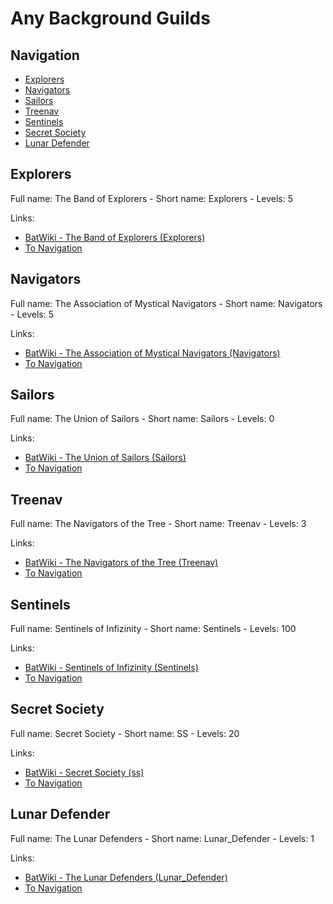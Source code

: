 # Any Background Guilds

## Navigation

- [Explorers](#explorers)
- [Navigators](#navigators)
- [Sailors](#sailors)
- [Treenav](#treenav)
- [Sentinels](#sentinels)
- [Secret Society](#secret-society)
- [Lunar Defender](#lunar-defender)

## Explorers

Full name: The Band of Explorers - Short name: Explorers - Levels: 5

Links:

- [BatWiki - The Band of Explorers (Explorers)][BatWiki-Explorers]
- [To Navigation](#navigation)

## Navigators

Full name:  The Association of Mystical Navigators - Short name: Navigators - Levels: 5

Links:

- [BatWiki - The Association of Mystical Navigators (Navigators)][BatWiki-Navigators]
- [To Navigation](#navigation)

## Sailors

Full name:  The Union of Sailors - Short name: Sailors - Levels: 0

Links:

- [BatWiki - The Union of Sailors (Sailors)][BatWiki-Sailors]
- [To Navigation](#navigation)

## Treenav

Full name:  The Navigators of the Tree - Short name: Treenav - Levels: 3

Links:

- [BatWiki - The Navigators of the Tree (Treenav)][BatWiki-Treenav]
- [To Navigation](#navigation)

## Sentinels

Full name: Sentinels of Infizinity - Short name: Sentinels - Levels: 100

Links:

- [BatWiki - Sentinels of Infizinity (Sentinels)][BatWiki-Sentinels]
- [To Navigation](#navigation)

## Secret Society

Full name: Secret Society - Short name: SS - Levels: 20

Links:

- [BatWiki - Secret Society (ss)][BatWiki-SecretSociety]
- [To Navigation](#navigation)

## Lunar Defender

Full name: The Lunar Defenders - Short name: Lunar_Defender - Levels: 1

Links:

- [BatWiki - The Lunar Defenders (Lunar_Defender)][BatWiki-LunarDefender]
- [To Navigation](#navigation)

[BatWiki-Explorers]: https://taikajuoma.ovh/wiki/The_Band_of_Explorers
[BatWiki-Navigators]: https://taikajuoma.ovh/wiki/The_Association_of_Mystical_Navigators
[BatWiki-Sailors]: https://taikajuoma.ovh/wiki/The_Union_of_Sailors
[BatWiki-Treenav]: https://taikajuoma.ovh/wiki/The_Navigators_of_the_Tree
[BatWiki-Sentinels]: https://taikajuoma.ovh/wiki/Sentinels_of_Infizinity
[BatWiki-SecretSociety]: https://taikajuoma.ovh/wiki/Secret_Society
[BatWiki-LunarDefender]: https://taikajuoma.ovh/wiki/The_Lunar_Defenders

